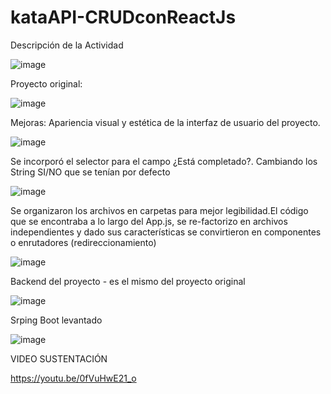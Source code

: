 # kataAPI-CRUDconReactJs

Descripción de la Actividad

![image](https://user-images.githubusercontent.com/97240171/167326294-9bba4364-3e84-4550-975b-eaba5c75d12a.png)

Proyecto original:

![image](https://user-images.githubusercontent.com/97240171/167326457-453c9202-de5f-4c85-a709-f2b0404f0abc.png)

Mejoras:
Apariencia visual y estética de la interfaz de usuario del proyecto.

![image](https://user-images.githubusercontent.com/97240171/167328160-91f1ef01-97c3-445f-a3c5-3665ebd41e84.png)

Se incorporó el selector para el campo ¿Está completado?. Cambiando los String SI/NO que se tenían por defecto

![image](https://user-images.githubusercontent.com/97240171/167328229-ef223d5f-2287-4c5a-8df6-8b4badafacfc.png)

Se organizaron los archivos en carpetas para mejor legibilidad.El código que se encontraba a lo largo del App.js, se re-factorizo
en archivos independientes y dado sus características se convirtieron en componentes o enrutadores (redireccionamiento)

![image](https://user-images.githubusercontent.com/97240171/167328742-3a379eba-cfe2-4d78-8af6-9f646b605b53.png)

Backend del proyecto - es el mismo del proyecto original

![image](https://user-images.githubusercontent.com/97240171/167329079-b410c553-e530-417e-a9ea-d23cb4b4190c.png)

Srping Boot levantado

![image](https://user-images.githubusercontent.com/97240171/167329283-8cbba23d-5200-403f-9e7c-e46da2fb7e41.png)

VIDEO SUSTENTACIÓN

https://youtu.be/0fVuHwE21_o


